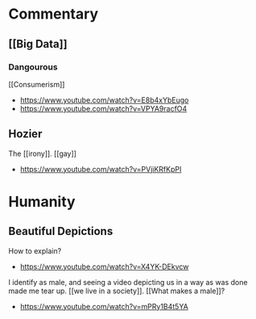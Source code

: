 # Commentary

## [[Big Data]]

### Dangourous 

[[Consumerism]]  
- https://www.youtube.com/watch?v=E8b4xYbEugo
- https://www.youtube.com/watch?v=VPYA9racfO4


## Hozier

The [[irony]]. [[gay]]
- https://www.youtube.com/watch?v=PVjiKRfKpPI

# Humanity

## Beautiful Depictions

How to explain?
- https://www.youtube.com/watch?v=X4YK-DEkvcw

I identify as male, and seeing a video depicting us in a way as was done made me tear up. [[we live in a society]]. [[What makes a male]]?
- https://www.youtube.com/watch?v=mPRy1B4t5YA
